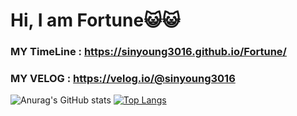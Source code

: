 # Hi, I am Fortune😺😺
### MY TimeLine : https://sinyoung3016.github.io/Fortune/
### MY VELOG : https://velog.io/@sinyoung3016

![Anurag's GitHub stats](https://github-readme-stats.vercel.app/api?username=sinyoung3016&show_icons=true&line_height=24&hide=stars&theme=tokyonight)
[![Top Langs](https://github-readme-stats.vercel.app/api/top-langs/?username=sinyoung3016&layout=compact&theme=tokyonight)](https://github.com/anuraghazra/github-readme-stats)

